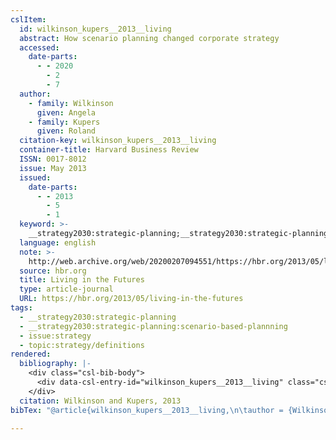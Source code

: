 ```yaml
---
cslItem:
  id: wilkinson_kupers__2013__living
  abstract: How scenario planning changed corporate strategy
  accessed:
    date-parts:
      - - 2020
        - 2
        - 7
  author:
    - family: Wilkinson
      given: Angela
    - family: Kupers
      given: Roland
  citation-key: wilkinson_kupers__2013__living
  container-title: Harvard Business Review
  ISSN: 0017-8012
  issue: May 2013
  issued:
    date-parts:
      - - 2013
        - 5
        - 1
  keyword: >-
    __strategy2030:strategic-planning;__strategy2030:strategic-planning:scenario-based-plannning;collection::strategy::definitions
  language: english
  note: >-
    http://web.archive.org/web/20200207094551/https://hbr.org/2013/05/living-in-the-futures
  source: hbr.org
  title: Living in the Futures
  type: article-journal
  URL: https://hbr.org/2013/05/living-in-the-futures
tags:
  - __strategy2030:strategic-planning
  - __strategy2030:strategic-planning:scenario-based-plannning
  - issue:strategy
  - topic:strategy/definitions
rendered:
  bibliography: |-
    <div class="csl-bib-body">
      <div data-csl-entry-id="wilkinson_kupers__2013__living" class="csl-entry">Wilkinson, A. and Kupers, R. 2013 “Living in the Futures,” <i>Harvard Business Review</i> [Preprint], (May 2013). Available at: <a href='https://hbr.org/2013/05/living-in-the-futures'>https://hbr.org/2013/05/living-in-the-futures</a> (Accessed: February 7, 2020).</div>
    </div>
  citation: Wilkinson and Kupers, 2013
bibTex: "@article{wilkinson_kupers__2013__living,\n\tauthor = {Wilkinson, Angela and Kupers, Roland},\n\tjournal = {Harvard Business Review},\n\tnumber = {May 2013},\n\tyear = {2013},\n\tmonth = {may 1},\n\tnote = {http://web.archive.org/web/20200207094551/https://hbr.org/2013/05/living-in-the-futures},\n\ttitle = {Living in the {Futures}},\n\thowpublished = {https://hbr.org/2013/05/living-in-the-futures},\n}\n\n"

---
```

